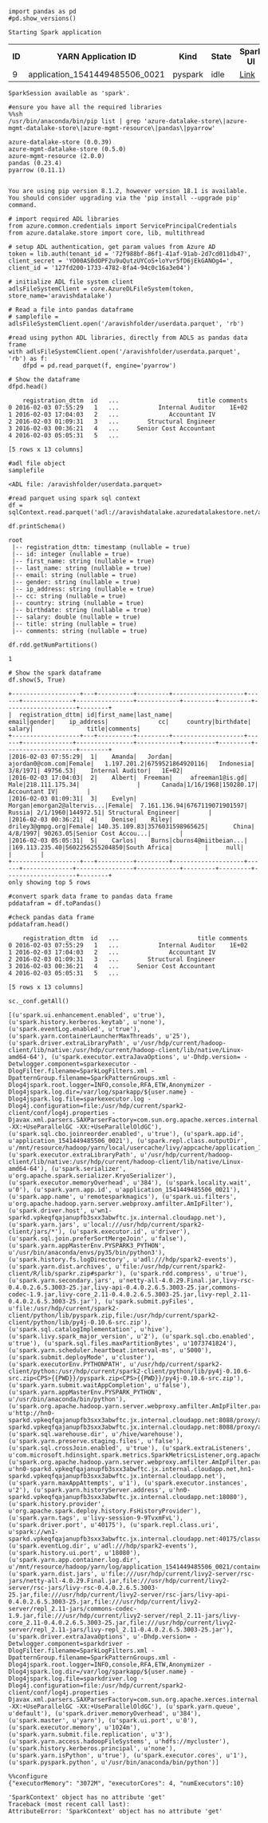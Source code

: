 

```pyspark
import pandas as pd
#pd.show_versions()
```

    Starting Spark application



<table>
<tr><th>ID</th><th>YARN Application ID</th><th>Kind</th><th>State</th><th>Spark UI</th><th>Driver log</th><th>Current session?</th></tr><tr><td>9</td><td>application_1541449485506_0021</td><td>pyspark</td><td>idle</td><td><a target="_blank" href="http://hn1-sparkd.vpkeqfqajanupfb3sxx3abwftc.jx.internal.cloudapp.net:8088/proxy/application_1541449485506_0021/">Link</a></td><td><a target="_blank" href="http://wn1-sparkd.vpkeqfqajanupfb3sxx3abwftc.jx.internal.cloudapp.net:30060/node/containerlogs/container_1541449485506_0021_01_000001/livy">Link</a></td><td>✔</td></tr></table>


    SparkSession available as 'spark'.



```pyspark
#ensure you have all the required libraries
%%sh
/usr/bin/anaconda/bin/pip list | grep 'azure-datalake-store\|azure-mgmt-datalake-store\|azure-mgmt-resource\|pandas\|pyarrow'
```

    azure-datalake-store (0.0.39)
    azure-mgmt-datalake-store (0.5.0)
    azure-mgmt-resource (2.0.0)
    pandas (0.23.4)
    pyarrow (0.11.1)


    You are using pip version 8.1.2, however version 18.1 is available.
    You should consider upgrading via the 'pip install --upgrade pip' command.



```pyspark
# import required ADL libraries
from azure.common.credentials import ServicePrincipalCredentials
from azure.datalake.store import core, lib, multithread
```


```pyspark
# setup ADL authentication, get param values from Azure AD
token = lib.auth(tenant_id = '72f988bf-86f1-41af-91ab-2d7cd011db47', client_secret = 'YO00AS0dOPF2u9uQutzUYCoS+loYvr5fD6jEkGANOg4=', client_id = '127fd200-1733-4782-8fa4-94c0c16a3e04')
```


```pyspark
# initialize ADL file system client
adlsFileSystemClient = core.AzureDLFileSystem(token, store_name='aravishdatalake')

# Read a file into pandas dataframe
# samplefile = adlsFileSystemClient.open('/aravishfolder/userdata.parquet', 'rb') 
```


```pyspark
#read using python ADL libraries, directly from ADLS as pandas data frame
with adlsFileSystemClient.open('/aravishfolder/userdata.parquet', 'rb') as f:
    dfpd = pd.read_parquet(f, engine='pyarrow') 

# Show the dataframe
dfpd.head()
```

        registration_dttm  id   ...                      title comments
    0 2016-02-03 07:55:29   1   ...           Internal Auditor    1E+02
    1 2016-02-03 17:04:03   2   ...              Accountant IV         
    2 2016-02-03 01:09:31   3   ...        Structural Engineer         
    3 2016-02-03 00:36:21   4   ...     Senior Cost Accountant         
    4 2016-02-03 05:05:31   5   ...                                    
    
    [5 rows x 13 columns]


```pyspark
#adl file object
samplefile
```

    <ADL file: /aravishfolder/userdata.parquet>


```pyspark
#read parquet using spark sql context
df = sqlContext.read.parquet('adl://aravishdatalake.azuredatalakestore.net/aravishfolder/userdata.parquet')
```


```pyspark
df.printSchema()
```

    root
     |-- registration_dttm: timestamp (nullable = true)
     |-- id: integer (nullable = true)
     |-- first_name: string (nullable = true)
     |-- last_name: string (nullable = true)
     |-- email: string (nullable = true)
     |-- gender: string (nullable = true)
     |-- ip_address: string (nullable = true)
     |-- cc: string (nullable = true)
     |-- country: string (nullable = true)
     |-- birthdate: string (nullable = true)
     |-- salary: double (nullable = true)
     |-- title: string (nullable = true)
     |-- comments: string (nullable = true)


```pyspark
df.rdd.getNumPartitions()
```

    1


```pyspark
# Show the spark dataframe
df.show(5, True)
```

    +-------------------+---+----------+---------+--------------------+------+--------------+----------------+------------+---------+---------+--------------------+--------+
    |  registration_dttm| id|first_name|last_name|               email|gender|    ip_address|              cc|     country|birthdate|   salary|               title|comments|
    +-------------------+---+----------+---------+--------------------+------+--------------+----------------+------------+---------+---------+--------------------+--------+
    |2016-02-03 07:55:29|  1|    Amanda|   Jordan|    ajordan0@com.com|Female|   1.197.201.2|6759521864920116|   Indonesia| 3/8/1971| 49756.53|    Internal Auditor|   1E+02|
    |2016-02-03 17:04:03|  2|    Albert|  Freeman|     afreeman1@is.gd|  Male|218.111.175.34|                |      Canada|1/16/1968|150280.17|       Accountant IV|        |
    |2016-02-03 01:09:31|  3|    Evelyn|   Morgan|emorgan2@altervis...|Female|  7.161.136.94|6767119071901597|      Russia| 2/1/1960|144972.51| Structural Engineer|        |
    |2016-02-03 00:36:21|  4|    Denise|    Riley|    driley3@gmpg.org|Female| 140.35.109.83|3576031598965625|       China| 4/8/1997| 90263.05|Senior Cost Accou...|        |
    |2016-02-03 05:05:31|  5|    Carlos|    Burns|cburns4@miitbeian...|      |169.113.235.40|5602256255204850|South Africa|         |     null|                    |        |
    +-------------------+---+----------+---------+--------------------+------+--------------+----------------+------------+---------+---------+--------------------+--------+
    only showing top 5 rows


```pyspark
#convert spark data frame to pandas data frame
pddatafram = df.toPandas()
```


```pyspark
#check pandas data frame
pddatafram.head()
```

        registration_dttm  id   ...                      title comments
    0 2016-02-03 07:55:29   1   ...           Internal Auditor    1E+02
    1 2016-02-03 17:04:03   2   ...              Accountant IV         
    2 2016-02-03 01:09:31   3   ...        Structural Engineer         
    3 2016-02-03 00:36:21   4   ...     Senior Cost Accountant         
    4 2016-02-03 05:05:31   5   ...                                    
    
    [5 rows x 13 columns]


```pyspark
sc._conf.getAll()
```

    [(u'spark.ui.enhancement.enabled', u'true'), (u'spark.history.kerberos.keytab', u'none'), (u'spark.eventLog.enabled', u'true'), (u'spark.yarn.containerLauncherMaxThreads', u'25'), (u'spark.driver.extraLibraryPath', u'/usr/hdp/current/hadoop-client/lib/native:/usr/hdp/current/hadoop-client/lib/native/Linux-amd64-64'), (u'spark.executor.extraJavaOptions', u'-Dhdp.version= -Detwlogger.component=sparkexecutor -DlogFilter.filename=SparkLogFilters.xml -DpatternGroup.filename=SparkPatternGroups.xml -Dlog4jspark.root.logger=INFO,console,RFA,ETW,Anonymizer -Dlog4jspark.log.dir=/var/log/sparkapp/${user.name} -Dlog4jspark.log.file=sparkexecutor.log -Dlog4j.configuration=file:/usr/hdp/current/spark2-client/conf/log4j.properties -Djavax.xml.parsers.SAXParserFactory=com.sun.org.apache.xerces.internal.jaxp.SAXParserFactoryImpl -XX:+UseParallelGC -XX:+UseParallelOldGC'), (u'spark.sql.cbo.joinreorder.enabled', u'true'), (u'spark.app.id', u'application_1541449485506_0021'), (u'spark.repl.class.outputDir', u'/mnt/resource/hadoop/yarn/local/usercache/livy/appcache/application_1541449485506_0021/container_1541449485506_0021_01_000001/tmp/spark6302536671453032091'), (u'spark.executor.extraLibraryPath', u'/usr/hdp/current/hadoop-client/lib/native:/usr/hdp/current/hadoop-client/lib/native/Linux-amd64-64'), (u'spark.serializer', u'org.apache.spark.serializer.KryoSerializer'), (u'spark.executor.memoryOverhead', u'384'), (u'spark.locality.wait', u'0'), (u'spark.yarn.app.id', u'application_1541449485506_0021'), (u'spark.app.name', u'remotesparkmagics'), (u'spark.ui.filters', u'org.apache.hadoop.yarn.server.webproxy.amfilter.AmIpFilter'), (u'spark.driver.host', u'wn1-sparkd.vpkeqfqajanupfb3sxx3abwftc.jx.internal.cloudapp.net'), (u'spark.yarn.jars', u'local:///usr/hdp/current/spark2-client/jars/*'), (u'spark.executor.id', u'driver'), (u'spark.sql.join.preferSortMergeJoin', u'false'), (u'spark.yarn.appMasterEnv.PYSPARK3_PYTHON', u'/usr/bin/anaconda/envs/py35/bin/python3'), (u'spark.history.fs.logDirectory', u'adl:///hdp/spark2-events'), (u'spark.yarn.dist.archives', u'file:/usr/hdp/current/spark2-client/R/lib/sparkr.zip#sparkr'), (u'spark.rdd.compress', u'true'), (u'spark.yarn.secondary.jars', u'netty-all-4.0.29.Final.jar,livy-rsc-0.4.0.2.6.5.3003-25.jar,livy-api-0.4.0.2.6.5.3003-25.jar,commons-codec-1.9.jar,livy-core_2.11-0.4.0.2.6.5.3003-25.jar,livy-repl_2.11-0.4.0.2.6.5.3003-25.jar'), (u'spark.submit.pyFiles', u'file:/usr/hdp/current/spark2-client/python/lib/pyspark.zip,file:/usr/hdp/current/spark2-client/python/lib/py4j-0.10.6-src.zip'), (u'spark.sql.catalogImplementation', u'hive'), (u'spark.livy.spark_major_version', u'2'), (u'spark.sql.cbo.enabled', u'true'), (u'spark.sql.files.maxPartitionBytes', u'1073741824'), (u'spark.yarn.scheduler.heartbeat.interval-ms', u'5000'), (u'spark.submit.deployMode', u'cluster'), (u'spark.executorEnv.PYTHONPATH', u'/usr/hdp/current/spark2-client/python:/usr/hdp/current/spark2-client/python/lib/py4j-0.10.6-src.zip<CPS>{{PWD}}/pyspark.zip<CPS>{{PWD}}/py4j-0.10.6-src.zip'), (u'spark.yarn.submit.waitAppCompletion', u'false'), (u'spark.yarn.appMasterEnv.PYSPARK_PYTHON', u'/usr/bin/anaconda/bin/python'), (u'spark.org.apache.hadoop.yarn.server.webproxy.amfilter.AmIpFilter.param.PROXY_URI_BASES', u'http://hn0-sparkd.vpkeqfqajanupfb3sxx3abwftc.jx.internal.cloudapp.net:8088/proxy/application_1541449485506_0021,http://hn1-sparkd.vpkeqfqajanupfb3sxx3abwftc.jx.internal.cloudapp.net:8088/proxy/application_1541449485506_0021'), (u'spark.sql.warehouse.dir', u'/hive/warehouse'), (u'spark.yarn.preserve.staging.files', u'false'), (u'spark.sql.crossJoin.enabled', u'true'), (u'spark.extraListeners', u'com.microsoft.hdinsight.spark.metrics.SparkMetricsListener,org.apache.spark.sql.scheduler.EnhancementSparkListener'), (u'spark.org.apache.hadoop.yarn.server.webproxy.amfilter.AmIpFilter.param.PROXY_HOSTS', u'hn0-sparkd.vpkeqfqajanupfb3sxx3abwftc.jx.internal.cloudapp.net,hn1-sparkd.vpkeqfqajanupfb3sxx3abwftc.jx.internal.cloudapp.net'), (u'spark.yarn.maxAppAttempts', u'1'), (u'spark.executor.instances', u'2'), (u'spark.yarn.historyServer.address', u'hn0-sparkd.vpkeqfqajanupfb3sxx3abwftc.jx.internal.cloudapp.net:18080'), (u'spark.history.provider', u'org.apache.spark.deploy.history.FsHistoryProvider'), (u'spark.yarn.tags', u'livy-session-9-9TvxmFvL'), (u'spark.driver.port', u'40175'), (u'spark.repl.class.uri', u'spark://wn1-sparkd.vpkeqfqajanupfb3sxx3abwftc.jx.internal.cloudapp.net:40175/classes'), (u'spark.eventLog.dir', u'adl:///hdp/spark2-events'), (u'spark.history.ui.port', u'18080'), (u'spark.yarn.app.container.log.dir', u'/mnt/resource/hadoop/yarn/log/application_1541449485506_0021/container_1541449485506_0021_01_000001'), (u'spark.yarn.dist.jars', u'file:///usr/hdp/current/livy2-server/rsc-jars/netty-all-4.0.29.Final.jar,file:///usr/hdp/current/livy2-server/rsc-jars/livy-rsc-0.4.0.2.6.5.3003-25.jar,file:///usr/hdp/current/livy2-server/rsc-jars/livy-api-0.4.0.2.6.5.3003-25.jar,file:///usr/hdp/current/livy2-server/repl_2.11-jars/commons-codec-1.9.jar,file:///usr/hdp/current/livy2-server/repl_2.11-jars/livy-core_2.11-0.4.0.2.6.5.3003-25.jar,file:///usr/hdp/current/livy2-server/repl_2.11-jars/livy-repl_2.11-0.4.0.2.6.5.3003-25.jar'), (u'spark.driver.extraJavaOptions', u'-Dhdp.version= -Detwlogger.component=sparkdriver -DlogFilter.filename=SparkLogFilters.xml -DpatternGroup.filename=SparkPatternGroups.xml -Dlog4jspark.root.logger=INFO,console,RFA,ETW,Anonymizer -Dlog4jspark.log.dir=/var/log/sparkapp/${user.name} -Dlog4jspark.log.file=sparkdriver.log -Dlog4j.configuration=file:/usr/hdp/current/spark2-client/conf/log4j.properties -Djavax.xml.parsers.SAXParserFactory=com.sun.org.apache.xerces.internal.jaxp.SAXParserFactoryImpl -XX:+UseParallelGC -XX:+UseParallelOldGC'), (u'spark.yarn.queue', u'default'), (u'spark.driver.memoryOverhead', u'384'), (u'spark.master', u'yarn'), (u'spark.ui.port', u'0'), (u'spark.executor.memory', u'1024m'), (u'spark.yarn.submit.file.replication', u'3'), (u'spark.yarn.access.hadoopFileSystems', u'hdfs://mycluster'), (u'spark.history.kerberos.principal', u'none'), (u'spark.yarn.isPython', u'true'), (u'spark.executor.cores', u'1'), (u'spark.pyspark.python', u'/usr/bin/anaconda/bin/python')]


```pyspark
%%configure
{"executorMemory": "3072M", "executorCores": 4, "numExecutors":10}
```

    'SparkContext' object has no attribute 'get'
    Traceback (most recent call last):
    AttributeError: 'SparkContext' object has no attribute 'get'
    

